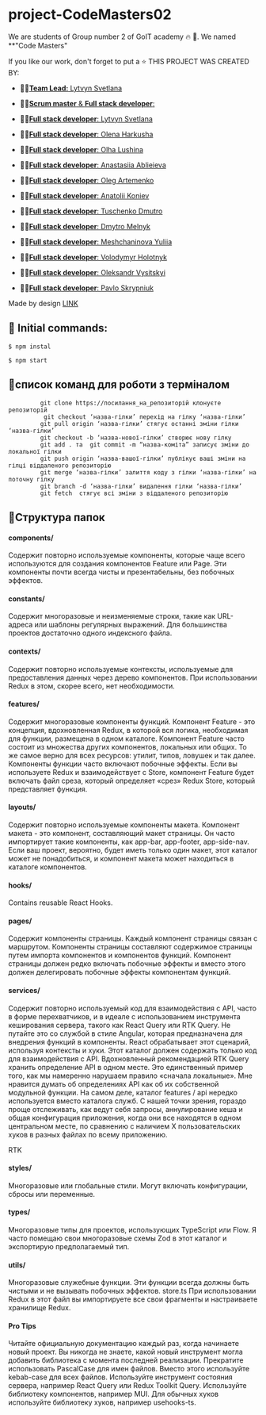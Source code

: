 # project-CodeMasters02

We are students of Group number 2 of GоIT academy 🔥 🚀. We named **"Code Masters"


If you like our work, don't forget to put a ⭐
THIS PROJECT WAS CREATED BY:

- :man_student:[**Team Lead:** Lytvyn Svetlana](https://github.com/0trava)
- :man_student:[**Scrum master** & **Full stack developer**: ](https://github.com/Tetiana1409)


- :man_student:[**Full stack developer**: Lytvyn Svetlana](https://github.com/0trava)
- :man_student:[**Full stack developer**: Olena Harkusha](https://github.com/OlenaHarkusha)
- :man_student:[**Full stack developer**: Olha Lushina](https://github.com/OlhaLushina)
- :man_student:[**Full stack developer**: Anastasiia Ablieieva](https://github.com/Anastasiia-Ablieieva)
- :man_student:[**Full stack developer**: Oleg Artemenko](https://github.com/OlegArt1)
- :man_student:[**Full stack developer**: Anatolii Koniev](https://github.com/Demag0g1)
- :man_student:[**Full stack developer**: Tuschenko Dmutro](https://github.com/T-Dmutro)



- :man_student:[**Full stack developer**:  Dmytro Melnyk](https://github.com/Melnyk675)
- :man_student:[**Full stack developer**: Meshchaninova Yuliia](https://github.com/alionash)
- :man_student:[**Full stack developer**: Volodymyr Holotnyk](https://github.com/Zabaraaa)
- :man_student:[**Full stack developer**: Oleksandr Vysitskyi](https://github.com/Zabaraaa)
- :man_student:[**Full stack developer**: Pavlo Skrypniuk](https://github.com/Zabaraaa)


Made by design  <a href="https://www.figma.com/file/kXtsjq7Tts3YzolUVqgNsp/Goose-Track?node-id=0%3A1&t=1A4UeIYiOYEgfGkN-1">LINK</a>

## 🌠 Initial commands:
```
$ npm instal

$ npm start
```
## 🌠список команд для роботи з терміналом
```
         git clone https://посилання_на_репозиторій клонуєте репозиторій  
 	      git checkout ‘назва-гілки’ перехід на гілку ‘назва-гілки’
         git pull origin ‘назва-гілки’ стягує останні зміни гілки ‘назва-гілки’
         git checkout -b ‘назва-нової-гілки’ створює нову гілку 
         git add . та  git commit -m “назва-коміта” записує зміни до локальної гілки
         git push origin ‘назва-вашої-гілки’ публікує ваші зміни на гілці віддаленого репозиторію
         git merge ‘назва-гілки’ залиття коду з гілки ‘назва-гілки’ на поточну гілку
         git branch -d ‘назва-гілки’ видалення гілки ‘назва-гілки’
         git fetch  стягує всі зміни з віддаленого репозиторію
```




## 🌠Структура папок
#### components/
Содержит повторно используемые компоненты, которые чаще всего используются для создания компонентов Feature или Page.
Эти компоненты почти всегда чисты и презентабельны, без побочных эффектов.
#### constants/
Содержит многоразовые и неизменяемые строки, такие как URL-адреса или шаблоны регулярных выражений.
Для большинства проектов достаточно одного индексного файла.
#### contexts/
Содержит повторно используемые контексты, используемые для предоставления данных через дерево компонентов.
При использовании Redux в этом, скорее всего, нет необходимости.
#### features/
Содержит многоразовые компоненты функций. Компонент Feature - это концепция, вдохновленная Redux, в которой вся логика, необходимая для функции, размещена в одном каталоге. Компонент Feature часто состоит из множества других компонентов, локальных или общих. То же самое верно для всех ресурсов: утилит, типов, ловушек и так далее.
Компоненты функции часто включают побочные эффекты.
Если вы используете Redux и взаимодействует с Store, компонент Feature будет включать файл среза, который определяет «срез» Redux Store, который представляет функция.
#### layouts/
Содержит повторно используемые компоненты макета. Компонент макета - это компонент, составляющий макет страницы. Он часто импортирует такие компоненты, как app-bar, app-footer, app-side-nav.
Если ваш проект, вероятно, будет иметь только один макет, этот каталог может не понадобиться, и компонент макета может находиться в каталоге компонентов.
#### hooks/
Contains reusable React Hooks.
#### pages/
Содержит компоненты страницы. Каждый компонент страницы связан с маршрутом.
Компоненты страницы составляют содержимое страницы путем импорта компонентов и компонентов функций.
Компонент страницы должен редко включать побочные эффекты и вместо этого должен делегировать побочные эффекты компонентам функций.
#### services/
Содержит повторно используемый код для взаимодействия с API, часто в форме перехватчиков, и в идеале с использованием инструмента кеширования сервера, такого как React Query или RTK Query.
Не путайте это со службой в стиле Angular, которая предназначена для внедрения функций в компоненты. React обрабатывает этот сценарий, используя контексты и хуки. Этот каталог должен содержать только код для взаимодействия с API.
Вдохновленный рекомендацией RTK Query хранить определение API в одном месте. Это единственный пример того, как мы намеренно нарушаем правило «сначала локальные». Мне нравится думать об определениях API как об их собственной модульной функции. На самом деле, каталог features / api нередко используется вместо каталога служб.
С нашей точки зрения, гораздо проще отслеживать, как ведут себя запросы, аннулирование кеша и общая конфигурация приложения, когда они все находятся в одном центральном месте, по сравнению с наличием X пользовательских хуков в разных файлах по всему приложению.

RTK

#### styles/
Многоразовые или глобальные стили.
Могут включать конфигурации, сбросы или переменные.
#### types/
Многоразовые типы для проектов, использующих TypeScript или Flow.
Я часто помещаю свои многоразовые схемы Zod в этот каталог и экспортирую предполагаемый тип.
#### utils/
Многоразовые служебные функции.
Эти функции всегда должны быть чистыми и не вызывать побочных эффектов.
store.ts
При использовании Redux в этот файл вы импортируете все свои фрагменты и настраиваете хранилище Redux.
#### Pro Tips
Читайте официальную документацию каждый раз, когда начинаете новый проект. Вы никогда не знаете, какой новый инструмент могла добавить библиотека с момента последней реализации.
Прекратите использовать PascalCase для имен файлов. Вместо этого используйте kebab-case для всех файлов.
Используйте инструмент состояния сервера, например React Query или Redux Toolkit Query.
Используйте библиотеку компонентов, например MUI.
Для обычных хуков используйте библиотеку хуков, например usehooks-ts.





